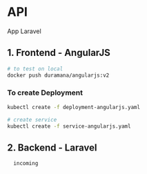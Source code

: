 
# API

App Laravel

## 1. Frontend - AngularJS

```bash
# to test on local
docker push duramana/angularjs:v2
```

### To create Deployment

```bash
kubectl create -f deployment-angularjs.yaml

# create service
kubectl create -f service-angularjs.yaml
```

## 2. Backend - Laravel

```bash
  incoming
```
